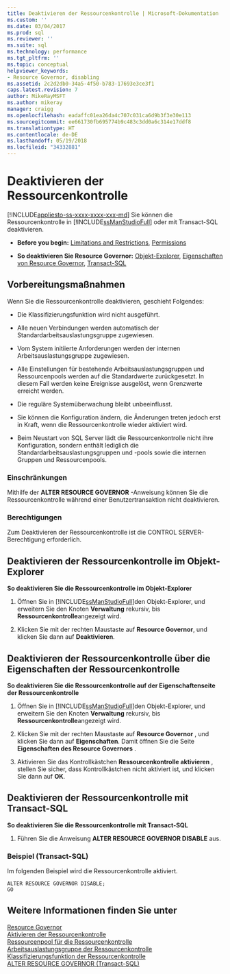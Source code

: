 ```yaml
---
title: Deaktivieren der Ressourcenkontrolle | Microsoft-Dokumentation
ms.custom: ''
ms.date: 03/04/2017
ms.prod: sql
ms.reviewer: ''
ms.suite: sql
ms.technology: performance
ms.tgt_pltfrm: ''
ms.topic: conceptual
helpviewer_keywords:
- Resource Governor, disabling
ms.assetid: 2c2d2db0-34a5-4f50-b783-17693e3ce3f1
caps.latest.revision: 7
author: MikeRayMSFT
ms.author: mikeray
manager: craigg
ms.openlocfilehash: eadaffc01ea26da4c707c031ca6d9b3f3e30e113
ms.sourcegitcommit: ee661730fb695774b9c483c3dd0a6c314e17ddf8
ms.translationtype: HT
ms.contentlocale: de-DE
ms.lasthandoff: 05/19/2018
ms.locfileid: "34332881"
---
```

# <a name="disable-resource-governor"></a>Deaktivieren der Ressourcenkontrolle
[!INCLUDE[appliesto-ss-xxxx-xxxx-xxx-md](../../includes/appliesto-ss-xxxx-xxxx-xxx-md.md)]
  Sie können die Ressourcenkontrolle in [!INCLUDE[ssManStudioFull](../../includes/ssmanstudiofull-md.md)] oder mit Transact-SQL deaktivieren.  
  
-   **Before you begin:**  [Limitations and Restrictions](#LimitationsRestrictions), [Permissions](#Permissions)  
  
-   **So deaktivieren Sie Resource Governor:**  [Objekt-Explorer](#RGOffObjEx), [Eigenschaften von Resource Governor](#RGOffProp), [Transact-SQL](#RGOffTSQL)  
  
##  <a name="BeforeYouBegin"></a> Vorbereitungsmaßnahmen  
 Wenn Sie die Ressourcenkontrolle deaktivieren, geschieht Folgendes:  
  
-   Die Klassifizierungsfunktion wird nicht ausgeführt.  
  
-   Alle neuen Verbindungen werden automatisch der Standardarbeitsauslastungsgruppe zugewiesen.  
  
-   Vom System initiierte Anforderungen werden der internen Arbeitsauslastungsgruppe zugewiesen.  
  
-   Alle Einstellungen für bestehende Arbeitsauslastungsgruppen und Ressourcenpools werden auf die Standardwerte zurückgesetzt. In diesem Fall werden keine Ereignisse ausgelöst, wenn Grenzwerte erreicht werden.  
  
-   Die reguläre Systemüberwachung bleibt unbeeinflusst.  
  
-   Sie können die Konfiguration ändern, die Änderungen treten jedoch erst in Kraft, wenn die Ressourcenkontrolle wieder aktiviert wird.  
  
-   Beim Neustart von SQL Server lädt die Ressourcenkontrolle nicht ihre Konfiguration, sondern enthält lediglich die Standardarbeitsauslastungsgruppen und -pools sowie die internen Gruppen und Ressourcenpools.  
  
###  <a name="LimitationsRestrictions"></a> Einschränkungen  
 Mithilfe der **ALTER RESOURCE GOVERNOR** -Anweisung können Sie die Ressourcenkontrolle während einer Benutzertransaktion nicht deaktivieren.  
  
###  <a name="Permissions"></a> Berechtigungen  
 Zum Deaktivieren der Ressourcenkontrolle ist die CONTROL SERVER-Berechtigung erforderlich.  
  
##  <a name="RGOffObjEx"></a> Deaktivieren der Ressourcenkontrolle im Objekt-Explorer  
 **So deaktivieren Sie die Ressourcenkontrolle im Objekt-Explorer**  
  
1.  Öffnen Sie in [!INCLUDE[ssManStudioFull](../../includes/ssmanstudiofull-md.md)]den Objekt-Explorer, und erweitern Sie den Knoten **Verwaltung** rekursiv, bis **Ressourcenkontrolle**angezeigt wird.  
  
2.  Klicken Sie mit der rechten Maustaste auf **Resource Governor**, und klicken Sie dann auf **Deaktivieren**.  
  
##  <a name="RGOffProp"></a> Deaktivieren der Ressourcenkontrolle über die Eigenschaften der Ressourcenkontrolle  
 **So deaktivieren Sie die Ressourcenkontrolle auf der Eigenschaftenseite der Ressourcenkontrolle**  
  
1.  Öffnen Sie in [!INCLUDE[ssManStudioFull](../../includes/ssmanstudiofull-md.md)]den Objekt-Explorer, und erweitern Sie den Knoten **Verwaltung** rekursiv, bis **Ressourcenkontrolle**angezeigt wird.  
  
2.  Klicken Sie mit der rechten Maustaste auf **Resource Governor** , und klicken Sie dann auf **Eigenschaften**. Damit öffnen Sie die Seite **Eigenschaften des Resource Governors** .  
  
3.  Aktivieren Sie das Kontrollkästchen **Ressourcenkontrolle aktivieren** , stellen Sie sicher, dass Kontrollkästchen nicht aktiviert ist, und klicken Sie dann auf **OK**.  
  
##  <a name="RGOffTSQL"></a> Deaktivieren der Ressourcenkontrolle mit Transact-SQL  
 **So deaktivieren Sie die Ressourcenkontrolle mit Transact-SQL**  
  
1.  Führen Sie die Anweisung **ALTER RESOURCE GOVERNOR DISABLE** aus.  
  
### <a name="example-transact-sql"></a>Beispiel (Transact-SQL)  
 Im folgenden Beispiel wird die Ressourcenkontrolle aktiviert.  
  
```  
ALTER RESOURCE GOVERNOR DISABLE;  
GO  
```  
  
## <a name="see-also"></a>Weitere Informationen finden Sie unter  
 [Resource Governor](../../relational-databases/resource-governor/resource-governor.md)   
 [Aktivieren der Ressourcenkontrolle](../../relational-databases/resource-governor/enable-resource-governor.md)   
 [Ressourcenpool für die Ressourcenkontrolle](../../relational-databases/resource-governor/resource-governor-resource-pool.md)   
 [Arbeitsauslastungsgruppe der Ressourcenkontrolle](../../relational-databases/resource-governor/resource-governor-workload-group.md)   
 [Klassifizierungsfunktion der Ressourcenkontrolle](../../relational-databases/resource-governor/resource-governor-classifier-function.md)   
 [ALTER RESOURCE GOVERNOR &#40;Transact-SQL&#41;](../../t-sql/statements/alter-resource-governor-transact-sql.md)  
  
  
